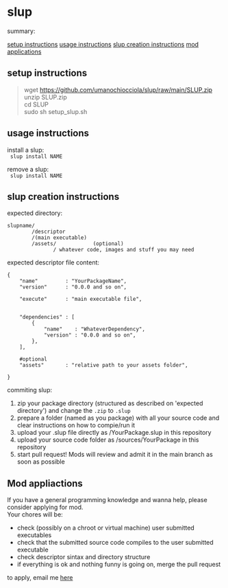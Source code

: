 # slup

summary:</br>

[setup instructions](https://github.com/umanochiocciola/slup#setup-instructions)
[usage instructions](https://github.com/umanochiocciola/slup#usage-instructions)
[slup creation instructions](https://github.com/umanochiocciola/slup#slup-creation-instructions)
[mod applications](https://github.com/umanochiocciola/slup#Mod-applications)

## setup instructions

>  wget https://github.com/umanochiocciola/slup/raw/main/SLUP.zip</br>
  unzip SLUP.zip</br>
  cd SLUP</br>
  sudo sh setup_slup.sh</br>


## usage instructions

install a slup:</br>
<code>  slup install NAME</code><br>
 
remove a slup:</br>
<code>  slup install NAME</code><br>

## slup creation instructions

expected directory:</br>
```
slupname/
        /descriptor
        /(main executable)
        /assets/            (optional)
               / whatever code, images and stuff you may need
```

expected descriptor file content:</br>
```
{
    "name"         : "YourPackageName",
    "version"      : "0.0.0 and so on",
    
    "execute"      : "main executable file",
    
    
    "dependencies" : [
        {
            "name"    : "WhateverDependency",
            "version" : "0.0.0 and so on",
        },
    ],
    
    #optional
    "assets"       : "relative path to your assets folder",

}
```
commiting slup:</br>

1. zip your package directory (structured as described on 'expected directory') and change the `.zip` to `.slup`
2. prepare a folder (named as you package) with all your source code and clear instructions on how to compie/run it
3. upload your .slup file directly as /YourPackage.slup in this repository
4. upload your source code folder as /sources/YourPackage in this repository
5. start pull request! Mods will review and admit it in the main branch as soon as possible

## Mod appliactions
  If you have a general programming knowledge and wanna help, please consider applying for mod.</br>
  Your chores will be:
  - check (possibly on a chroot or virtual machine) user submitted executables
  - check that the submitted source code compiles to the user submitted executable
  - check descriptor sintax and directory structure
  - if everything is ok and nothing funny is going on, merge the pull request
  
  to apply, email me [here](lorenzomari22@gmail.com)
  

